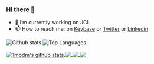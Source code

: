 ### Hi there 👋

- 🔭 I’m currently working on JCI.
- 📫 How to reach me: on [Keybase](https://keybase.io/1modm) or [Twitter](https://twitter.com/1_mod_m) or [Linkedin](https://www.linkedin.com/in/mmorillo/)

![Github stats](https://github-readme-stats.vercel.app/api?username=1modm&show_icons=true&hide_title=true&hide_border=true&hide_rank=true&hide=contribs&theme=material-palenight)
![Top Languages](https://github-readme-stats.vercel.app/api/top-langs/?username=1modm&theme=material-palenight&layout=compact)



<a href="https://github.com/1modm/github-readme-stats">
  <img align="center" src="https://github-readme-stats.anuraghazra1.vercel.app/api?username=1modm&show_icons=true&include_all_commits=true&theme=material-palenight" alt="1modm's github stats" />
</a>
<a href="https://github.com/1modm/github-readme-stats">
  <!-- Change the `github-readme-stats.anuraghazra1.vercel.app` to `github-readme-stats.vercel.app`  -->
  <img align="center" src="https://github-readme-stats.vercel.app/api/top-langs/?username=1modm&layout=compact&theme=material-palenight" />
</a>

<a href="https://github.com/1modm/github-readme-stats">
  <!-- Change the `github-readme-stats.anuraghazra1.vercel.app` to `github-readme-stats.vercel.app`  -->
  <img align="center" src="https://github-readme-stats.vercel.app/api/pin/?username=1modm&repo=github-readme-stats&theme=material-palenight" />
</a>    
<a href="https://github.com/1modm/1modm.github.io">
  <!-- Change the `github-readme-stats.anuraghazra1.vercel.app` to `github-readme-stats.vercel.app`  -->
  <img align="center" src="https://github-readme-stats.vercel.app/api/pin/?username=1modm&repo=anuraghazra.github.io&theme=material-palenight" />
</a>
